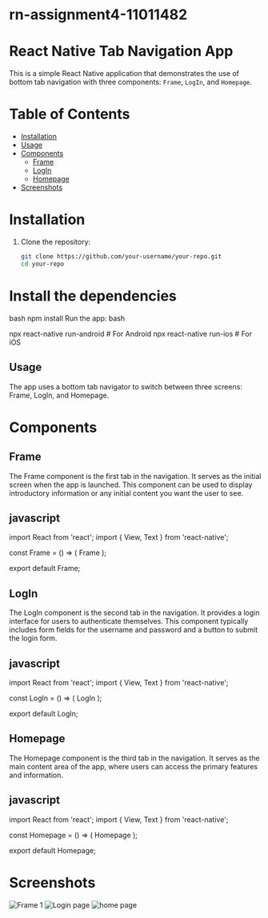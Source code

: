 # rn-assignment4-11011482

# React Native Tab Navigation App

This is a simple React Native application that demonstrates the use of bottom tab navigation with three components: `Frame`, `LogIn`, and `Homepage`.

# Table of Contents

- [Installation](#installation)
- [Usage](#usage)
- [Components](#components)
  - [Frame](#frame)
  - [LogIn](#login)
  - [Homepage](#homepage)
- [Screenshots](#screenshots)

# Installation

1. Clone the repository:

   ```bash
   git clone https://github.com/your-username/your-repo.git
   cd your-repo

# Install the dependencies

bash
npm install
Run the app:
bash

npx react-native run-android   # For Android
npx react-native run-ios       # For iOS

## Usage

The app uses a bottom tab navigator to switch between three screens: Frame, LogIn, and Homepage.

# Components

## Frame

The Frame component is the first tab in the navigation. It serves as the initial screen when the app is launched. This component can be used to display introductory information or any initial content you want the user to see.

## javascript

import React from 'react';
import { View, Text } from 'react-native';

const Frame = () => (
  <View>
    <Text>Frame</Text>
  </View>
);

export default Frame;

## LogIn

The LogIn component is the second tab in the navigation. It provides a login interface for users to authenticate themselves. This component typically includes form fields for the username and password and a button to submit the login form.

## javascript

import React from 'react';
import { View, Text } from 'react-native';

const LogIn = () => (
  <View>
    <Text>LogIn</Text>
  </View>
);

export default LogIn;

## Homepage

The Homepage component is the third tab in the navigation. It serves as the main content area of the app, where users can access the primary features and information.

## javascript

import React from 'react';
import { View, Text } from 'react-native';

const Homepage = () => (
  <View>
    <Text>Homepage</Text>
  </View>
);

export default Homepage;

# Screenshots

![Frame 1](./JobSearch/assets/Frame%201.jpg)
![Login page](./JobSearch/assets/Login%20page.jpg)
![home page](./JobSearch/assets/home%20page.jpg)
